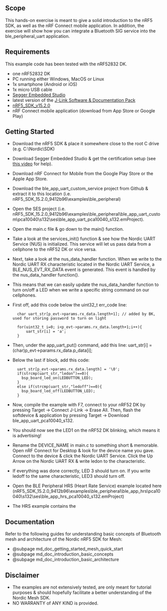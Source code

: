 ## Scope
This hands-on exercise is meant to give a solid introduction to the nRF5 SDK, as well as the nRF Connect mobile application. In addition, the exercise will show how you can integrate a Bluetooth SIG service into the ble_peripheral_uart application.

## Requirements
This example code has been tested with the nRF52832 DK.
- one nRF52832 DK
- PC running either Windows, MacOS or Linux
- 1x smartphone (Android or iOS)
- 1x micro USB cable
- [Segger Embedded Studio](https://www.segger.com/products/development-tools/embedded-studio/)
- latest version of the [J-Link Software & Documentation Pack](https://www.segger.com/downloads/jlink#)
- [nRF5_SDK_v15.2.0](https://www.nordicsemi.com/Software-and-Tools/Software/nRF5-SDK/Download#infotabs)
- nRF Connect mobile application (download from App Store or Google Play)


## Getting Started
- Download the nRF5 SDK & place it somewhere close to the root C drive (e.g. C:\Nordic\SDK)
- Download Segger Embedded Studio & get the certification setup (see [this video](https://www.youtube.com/watch?v=YZouRE_Ol8g&list=PLx_tBuQ_KSqGHmzdEL2GWEOeix-S5rgTV) for help).
- Download nRF Connect for Mobile from the Google Play Store or the Apple App Store.
- Download the ble_app_uart_custom_service project from Github & extract it to this location (i.e. nRF5_SDK_15.2.0_9412b96\examples\ble_peripheral)
- Open the SES project (i.e. nRF5_SDK_15.2.0_9412b96\examples\ble_peripheral\ble_app_uart_custom\pca10040\s132\ses\ble_app_uart_pca10040_s132.emProject).
- Open the main.c file & go down to the main() function.
- Take a look at the services_init() function & see how the Nordic UART Service (NUS) is initialized. This service will let us pass data from a cellphone to the nRF52 DK or vice versa.
- Next, take a look at the nus_data_handler function. When we write to the Nordic UART RX characteristic located in the Nordic UART Service, a BLE_NUS_EVT_RX_DATA event is generated. This event is handled by the nus_data_handler function().
- This means that we can easily update the nus_data_handler function to turn on/off a LED when we write a specific string command on our cellphones.
- First off, add this code below the uint32_t err_code line:

        char uart_str[p_evt->params.rx_data.length+1]; // added by BK, used for storing password to turn on light

        for(uint32_t i=0; i<p_evt->params.rx_data.length+1;i++){
            uart_str[i] = 'a';
        }
        
- Then, under the app_uart_put() command, add this line:
uart_str[i] = (char)p_evt->params.rx_data.p_data[i];

- Below the last if block, add this code:

        uart_str[p_evt->params.rx_data.length] = '\0';
        if(strcmp(uart_str,"ledon")==0){
          bsp_board_led_on(LEDBUTTON_LED);
        }
        else if(strcmp(uart_str,"ledoff")==0){
          bsp_board_led_off(LEDBUTTON_LED);
        }

- Now, compile the example with F7, connect to your nRF52 DK by pressing Target -> Connect J-Link -> Erase All. Then, flash the softdevice & application by pressing Target -> Download ble_app_uart_pca10040_s132.

- You should now see the LED1 on the nRF52 DK blinking, which means it is advertising!

- Rename the DEVICE_NAME in main.c to something short & memorable. Open nRF Connect for Desktop & look for the device name you gave. Connect to the device & click the Nordic UART Service. Click the Up Arrow on the Nordic UART RX & write ledon to the characteristic.

- If everything was done correctly, LED 3 should turn on. If you write ledoff to the same characteristic, LED3 should turn off.



- Open the BLE Peripheral HRS (Heart Rate Service) example located here (nRF5_SDK_15.2.0_9412b96\examples\ble_peripheral\ble_app_hrs\pca10040\s132\ses\ble_app_hrs_pca10040_s132.emProject)
- The HRS example contains the 

## Documentation

Refer to the following guides for understanding basic concepts of Bluetooth mesh and architecture of
the Nordic nRF5 SDK for Mesh:
  - @subpage md_doc_getting_started_mesh_quick_start
  - @subpage md_doc_introduction_basic_concepts
  - @subpage md_doc_introduction_basic_architecture
  
## Disclaimer
- The examples are not extensively tested, are only meant for tutorial purposes & should hopefully facilitate a better understanding of the Nordic Mesh SDK.
- NO WARRANTY of ANY KIND is provided.
